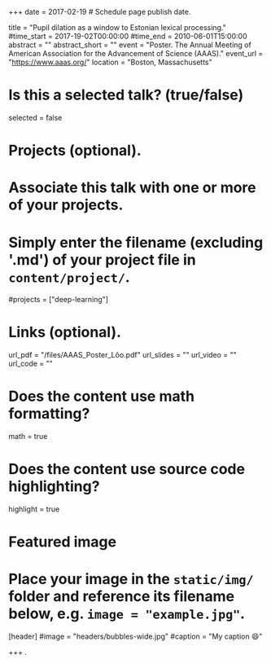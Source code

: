 +++
date = 2017-02-19 # Schedule page publish date.

title = "Pupil dilation as a window to Estonian lexical processing."
#time_start = 2017-19-02T00:00:00
#time_end = 2010-06-01T15:00:00
abstract = ""
abstract_short = ""
event = "Poster. The Annual Meeting of American Association for the Advancement of Science (AAAS)."
event_url = "https://www.aaas.org/"
location = "Boston, Massachusetts"

# Is this a selected talk? (true/false)
selected = false

# Projects (optional).
#   Associate this talk with one or more of your projects.
#   Simply enter the filename (excluding '.md') of your project file in `content/project/`.
#projects = ["deep-learning"]

# Links (optional).
url_pdf = "/files/AAAS_Poster_Lõo.pdf"
url_slides = ""
url_video = ""
url_code = ""

# Does the content use math formatting?
math = true

# Does the content use source code highlighting?
highlight = true

# Featured image
# Place your image in the `static/img/` folder and reference its filename below, e.g. `image = "example.jpg"`.
[header]
#image = "headers/bubbles-wide.jpg"
#caption = "My caption :smile:"

+++
.
